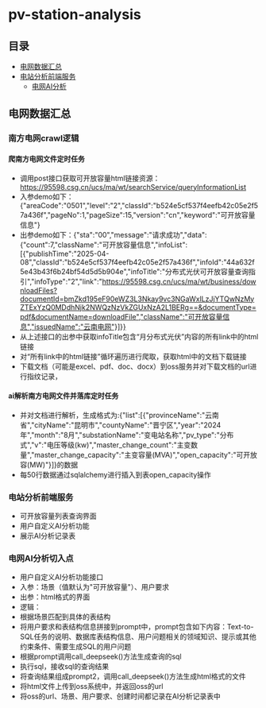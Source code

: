 # pv-station-analysis

## 目录
- [电网数据汇总](#电网数据汇总)
- [电站分析前端服务](#电站分析前端服务)
  - [电网AI分析](#电网AI分析)


## 电网数据汇总

### 南方电网crawl逻辑
 #### 爬南方电网文件定时任务
  * 调用post接口获取可开放容量html链接资源：https://95598.csg.cn/ucs/ma/wt/searchService/queryInformationList
   * 入参demo如下：{"areaCode":"0501","level":"2","classId":"b524e5cf537f4eefb42c05e2f57a436f","pageNo":1,"pageSize":15,"version":"cn","keyword":"可开放容量信息"}
   * 出参demo如下：{"sta":"00","message":"请求成功","data":{"count":7,"className":"可开放容量信息","infoList":[{"publishTime":"2025-04-08","classId":"b524e5cf537f4eefb42c05e2f57a436f","infoId":"44a632f5e43b43f6b24bf54d5d5b904e","infoTitle":"分布式光伏可开放容量查询指引","infoType":"2","link":"https://95598.csg.cn/ucs/ma/wt/business/downloadFiles?documentId=bmZkd195eF90eWZ3L3Nkay9vc3NGaWxlLzJjYTQwNzMyZTExYzQ0MDdhNjk2NWQzNzVkZGUxNzA2L1BERg==&documentType=pdf&documentName=downloadFile","className":"可开放容量信息","issuedName":"云南电网"}]}}
  * 从上述接口的出参中获取infoTitle包含“月分布式光伏”内容的所有link中的html链接
  * 对“所有link中的html链接”循环遍历进行爬取，获取html中的文档下载链接
  * 下载文档（可能是excel、pdf、doc、docx）到oss服务并对下载文档的url进行指纹记录，
 #### ai解析南方电网文件并落库定时任务
  * 并对文档进行解析，生成格式为:{"list":[{"provinceName":"云南省","cityName":"昆明市","countyName":"晋宁区","year":"2024年","month":"8月","substationName":"变电站名称","pv_type":"分布式","v":"电压等级(kw)","master_change_count":"主变数量","master_change_capacity":"主变容量(MVA)","open_capacity":"可开放容(MW)"}]}的数据
  * 每50行数据通过sqlalchemy进行插入到表open_capacity操作

### 电站分析前端服务
 * 可开放容量列表查询界面
 * 用户自定义AI分析功能
 * 展示AI分析记录表

### 电网AI分析切入点
 * 用户自定义AI分析功能接口
  * 入参：场景（值默认为"可开放容量"）、用户要求
  * 出参：html格式的界面
  * 逻辑：
   * 根据场景匹配到具体的表结构
   * 将用户要求和表结构信息拼接到prompt中，prompt包含如下内容：Text-to-SQL任务的说明、数据库表结构信息、用户问题相关的领域知识、提示或其他约束条件、需要生成SQL的用户问题
   * 根据prompt调用call_deepseek()方法生成查询的sql
   * 执行sql，接收sql的查询结果
   * 将查询结果组成prompt2，调用call_deepseek()方法生成html格式的文件
   * 将html文件上传到oss系统中，并返回oss的url
   * 将oss的url、场景、用户要求、创建时间都记录在AI分析记录表中